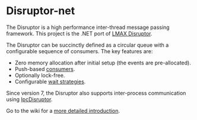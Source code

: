 # Disruptor-net

The Disruptor is a high performance inter-thread message passing framework. This project is the .NET port of [LMAX Disruptor](https://github.com/LMAX-Exchange/disruptor).

The Disruptor can be succinctly defined as a circular queue with a configurable sequence of consumers. The key features are:
- Zero memory allocation after initial setup (the events are pre-allocated).
- Push-based [consumers](https://github.com/disruptor-net/Disruptor-net/wiki/Event-Handlers).
- Optionally lock-free.
- Configurable [wait strategies](https://github.com/disruptor-net/Disruptor-net/wiki/Wait-Strategies).

Since version 7, the Disruptor also supports inter-process communication using [IpcDisruptor](https://github.com/disruptor-net/Disruptor-net/wiki/IpcDisruptor).

Go to the wiki for a [more detailed introduction](https://github.com/disruptor-net/Disruptor-net/wiki/Getting-Started).